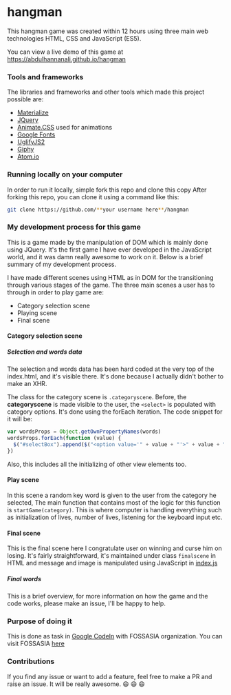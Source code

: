 # hangman
This hangman game was created within 12 hours using three main web technologies HTML, CSS and JavaScript (ES5).

You can view a live demo of this game at https://abdulhannanali.github.io/hangman


### Tools and frameworks
The libraries and frameworks and other tools which made this project possible are:
- [Materialize](http://materializecss.com/)
- [JQuery](jquery.com)
- [Animate.CSS](https://github.com/daneden/animate.css) used for animations
- [Google Fonts](https://www.google.com/fonts)
- [UglifyJS2](https://github.com/mishoo/UglifyJS2)
- [Giphy](https://giphy.com)
- [Atom.io](https://atom.io)

### Running locally on your computer
In order to run it locally, simple fork this repo and clone this copy
After forking this repo, you can clone it using a command like this:
```bash
git clone https://github.com/**your username here**/hangman
```

### My development process for this game
This is a game made by the manipulation of DOM which is mainly done using JQuery. It's the first game I have ever developed in the JavaScript world, and it was damn really awesome to work on it. Below is a brief summary of my development process.

I have made different scenes using HTML as in DOM for the transitioning through various stages of the game. The three main scenes a user has to through in order to play game are:
- Category selection scene
- Playing scene
- Final scene

#### Category selection scene

##### Selection and words data
The selection and words data has been hard coded at the very top of the index.html, and it's visible there. It's done because I actually didn't bother to make an XHR.

The class for the category scene is `.categoryscene`. Before, the **categoryscene** is made visible to the user, the `<select>` is populated with category options. It's done using the forEach iteration. The code snippet for it will be:
```js
var wordsProps = Object.getOwnPropertyNames(words)
wordsProps.forEach(function (value) {
  $("#selectBox").append($("<option value='" + value + "'>" + value + "</option>"))
})
```
Also, this includes all the initializing of other view elements too.

#### Play scene
In this scene a random key word is given to the user from the category he selected, The main function that contains most of the logic for this function is `startGame(category)`. This is where computer is handling everything such as initialization of lives, number of lives, listening for the keyboard input etc.

#### Final scene
This is the final scene here I congratulate user on winning and curse him on losing. It's fairly straightforward, it's maintained under class `finalscene` in HTML and message and image is manipulated using JavaScript in [index.js](js/index.js)

##### Final words
This is a brief overview, for more information on how the game and the code works, please make an issue, I'll be happy to help.

### Purpose of doing it
This is done as task in [Google CodeIn](https://codein.withgoogle.com) with FOSSASIA organization. You can visit FOSSASIA [here](https://fossasia.org)

### Contributions
If you find any issue or want to add a feature, feel free to make a PR and raise an issue. It will be really awesome. :smile: :smile: :smile:
